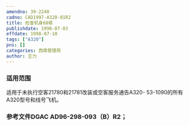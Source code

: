 ```yaml
---
amendno: 39-2240  
cadno: CAD1997-A320-01R2  
title: 检查机身68框  
publishdate: 1998-07-03  
effdate: 1998-07-10  
tags: ["A320"]  
pns: []  
categories: 西南管理局  
author: 王力  
---
```

  
### 适用范围  
适用于未执行空客21780和21781改装或空客服务通告A320- 53-1090的所有A320型号和线号飞机。  
  
<!--more-->  
### 参考文件DGAC AD96-298-093（B）R2；